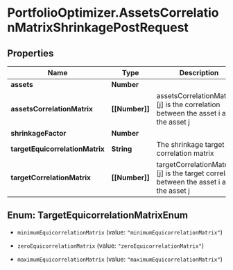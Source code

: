 # PortfolioOptimizer.AssetsCorrelationMatrixShrinkagePostRequest

## Properties

Name | Type | Description | Notes
------------ | ------------- | ------------- | -------------
**assets** | **Number** |  | 
**assetsCorrelationMatrix** | **[[Number]]** | assetsCorrelationMatrix[i][j] is the correlation between the asset i and the asset j | 
**shrinkageFactor** | **Number** |  | 
**targetEquicorrelationMatrix** | **String** | The shrinkage target correlation matrix | 
**targetCorrelationMatrix** | **[[Number]]** | targetCorrelationMatrix[i][j] is the target correlation between the asset i and the asset j | 



## Enum: TargetEquicorrelationMatrixEnum


* `minimumEquicorrelationMatrix` (value: `"minimumEquicorrelationMatrix"`)

* `zeroEquicorrelationMatrix` (value: `"zeroEquicorrelationMatrix"`)

* `maximumEquicorrelationMatrix` (value: `"maximumEquicorrelationMatrix"`)





